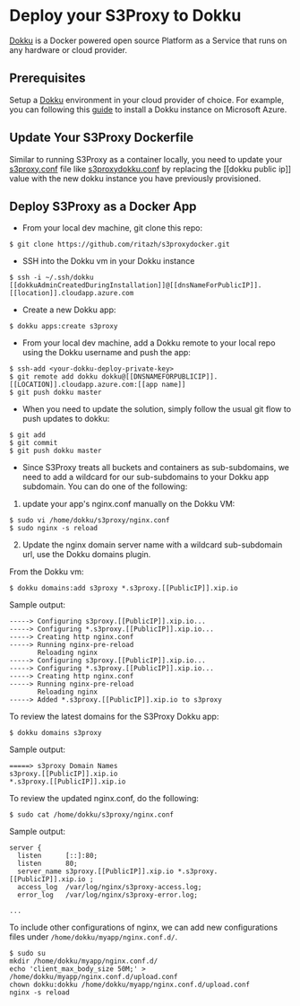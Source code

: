 # Deploy your S3Proxy to Dokku

[Dokku](http://dokku.viewdocs.io/dokku/) is a Docker powered open source Platform as a Service that runs on any hardware or cloud provider.

## Prerequisites
Setup a [Dokku](http://dokku.viewdocs.io/dokku/installation/#installing-via-other-methods) environment in your cloud provider of choice. For example, you can following this [guide](http://dokku.viewdocs.io/dokku/getting-started/install/azure/) to install a Dokku instance on Microsoft Azure.

## Update Your S3Proxy Dockerfile
Similar to running S3Proxy as a container locally, you need to update your [s3proxy.conf](s3proxy.conf) file like [s3proxydokku.conf](s3proxydokku.conf) by replacing the [[dokku public ip]] value with the new dokku instance you have previously provisioned.

## Deploy S3Proxy as a Docker App

- From your local dev machine, git clone this repo:
```
$ git clone https://github.com/ritazh/s3proxydocker.git
```
- SSH into the Dokku vm in your Dokku instance
```
$ ssh -i ~/.ssh/dokku [[dokkuAdminCreatedDuringInstallation]]@[[dnsNameForPublicIP]].[[location]].cloudapp.azure.com
```
- Create a new Dokku app:
```
$ dokku apps:create s3proxy
```

- From your local dev machine, add a Dokku remote to your local repo using the Dokku username and push the app:
```
$ ssh-add <your-dokku-deploy-private-key>
$ git remote add dokku dokku@[[DNSNAMEFORPUBLICIP]].[[LOCATION]].cloudapp.azure.com:[[app name]]
$ git push dokku master
```

- When you need to update the solution, simply follow the usual git flow to push updates to dokku:

```
$ git add
$ git commit 
$ git push dokku master
```

- Since S3Proxy treats all buckets and containers as sub-subdomains, we need to add a wildcard for our sub-subdomains to your Dokku app subdomain. You can do one of the following:

1. update your app's nginx.conf manually on the Dokku VM:

```
$ sudo vi /home/dokku/s3proxy/nginx.conf
$ sudo nginx -s reload
```

2. Update the nginx domain server name with a wildcard sub-subdomain url, use the Dokku domains plugin.

From the Dokku vm:
```
$ dokku domains:add s3proxy *.s3proxy.[[PublicIP]].xip.io
```
Sample output:

```
-----> Configuring s3proxy.[[PublicIP]].xip.io...
-----> Configuring *.s3proxy.[[PublicIP]].xip.io...
-----> Creating http nginx.conf
-----> Running nginx-pre-reload
       Reloading nginx
-----> Configuring s3proxy.[[PublicIP]].xip.io...
-----> Configuring *.s3proxy.[[PublicIP]].xip.io...
-----> Creating http nginx.conf
-----> Running nginx-pre-reload
       Reloading nginx
-----> Added *.s3proxy.[[PublicIP]].xip.io to s3proxy
```
To review the latest domains for the S3Proxy Dokku app:
```
$ dokku domains s3proxy
```
Sample output:

```
=====> s3proxy Domain Names
s3proxy.[[PublicIP]].xip.io
*.s3proxy.[[PublicIP]].xip.io
```

To review the updated nginx.conf, do the following:
```
$ sudo cat /home/dokku/s3proxy/nginx.conf 
```
Sample output:
```
server {
  listen      [::]:80;
  listen      80;
  server_name s3proxy.[[PublicIP]].xip.io *.s3proxy.[[PublicIP]].xip.io ;
  access_log  /var/log/nginx/s3proxy-access.log;
  error_log   /var/log/nginx/s3proxy-error.log;

...
```
To include other configurations of nginx, we can add new configurations files under `/home/dokku/myapp/nginx.conf.d/`. 
```
$ sudo su
mkdir /home/dokku/myapp/nginx.conf.d/
echo 'client_max_body_size 50M;' > /home/dokku/myapp/nginx.conf.d/upload.conf
chown dokku:dokku /home/dokku/myapp/nginx.conf.d/upload.conf
nginx -s reload
```
